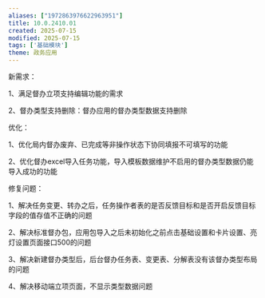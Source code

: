 ```yaml
---
aliases: ["1972863976622963951"]
title: 10.0.2410.01  
created: 2025-07-15
modified: 2025-07-15
tags: ['基础模块']
theme: 政务应用
---
```


新需求：

1、满足督办立项支持编辑功能的需求

2、督办类型支持删除：督办应用的督办类型数据支持删除

优化：

1、优化局内督办废弃、已完成等非操作状态下协同填报不可填写的功能

2、优化督办excel导入任务功能，导入模板数据维护不启用的督办类型数据仍能导入成功的功能

修复问题：

1、解决任务变更、转办之后，任务操作者表的是否反馈目标和是否开启反馈目标字段的值存值不正确的问题

2、解决标准督办包，应用包导入之后未初始化之前点击基础设置和卡片设置、亮灯设置页面接口500的问题

3、解决新建督办类型后，后台督办任务表、变更表、分解表没有该督办类型布局的问题

4、解决移动端立项页面，不显示类型数据问题